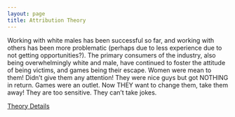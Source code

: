 ```yaml
---
layout: page
title: Attribution Theory
---
```


Working with white males has been successful so far, and working with others has been more problematic (perhaps due to less experience due to not getting opportunities?). The primary consumers of the industry, also being overwhelmingly white and male, have continued to foster the attitude of being victims, and games being their escape. Women were mean to them! Didn’t give them any attention! They were nice guys but got NOTHING in return. Games were an outlet. Now THEY want to change them, take them away! They are too sensitive. They can’t take jokes.

[Theory Details](https://www.utwente.nl/cw/theorieenoverzicht/Theory%20Clusters/Interpersonal%20Communication%20and%20Relations/attribution_theory/)